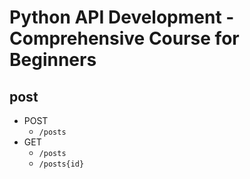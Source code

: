 # Python API Development - Comprehensive Course for Beginners

## post

- POST
    - `/posts`
- GET
    - `/posts`
    - `/posts{id}`
